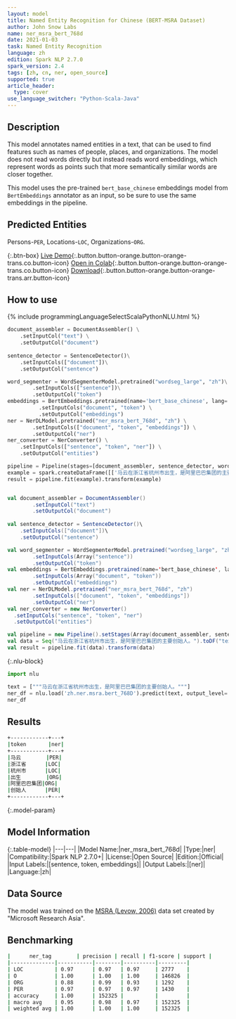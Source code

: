 ```yaml
---
layout: model
title: Named Entity Recognition for Chinese (BERT-MSRA Dataset)
author: John Snow Labs
name: ner_msra_bert_768d
date: 2021-01-03
task: Named Entity Recognition
language: zh
edition: Spark NLP 2.7.0
spark_version: 2.4
tags: [zh, cn, ner, open_source]
supported: true
article_header:
  type: cover
use_language_switcher: "Python-Scala-Java"
---
```


## Description

This model annotates named entities in a text, that can be used to find features such as names of people, places, and organizations. The model does not read words directly but instead reads word embeddings, which represent words as points such that more semantically similar words are closer together.

This model uses the pre-trained `bert_base_chinese` embeddings model from `BertEmbeddings` annotator as an input, so be sure to use the same embeddings in the pipeline.

## Predicted Entities

Persons-`PER`, Locations-`LOC`, Organizations-`ORG`.

{:.btn-box}
[Live Demo](https://demo.johnsnowlabs.com/public/NER_ZH/){:.button.button-orange.button-orange-trans.co.button-icon}
[Open in Colab](https://colab.research.google.com/github/JohnSnowLabs/spark-nlp-workshop/blob/master/tutorials/streamlit_notebooks/NER.ipynb){:.button.button-orange.button-orange-trans.co.button-icon}
[Download](https://s3.amazonaws.com/auxdata.johnsnowlabs.com/public/models/ner_msra_bert_768d_zh_2.7.0_2.4_1609703549977.zip){:.button.button-orange.button-orange-trans.arr.button-icon}

## How to use

<div class="tabs-box" markdown="1">
{% include programmingLanguageSelectScalaPythonNLU.html %}

```python
document_assembler = DocumentAssembler() \
    .setInputCol("text") \
    .setOutputCol("document")
    
sentence_detector = SentenceDetector()\
    .setInputCols(["document"])\
    .setOutputCol("sentence")

word_segmenter = WordSegmenterModel.pretrained("wordseg_large", "zh")\
        .setInputCols(["sentence"])\
        .setOutputCol("token")
embeddings = BertEmbeddings.pretrained(name='bert_base_chinese', lang='zh')\
          .setInputCols("document", "token") \
          .setOutputCol("embeddings")
ner = NerDLModel.pretrained("ner_msra_bert_768d", "zh") \
        .setInputCols(["document", "token", "embeddings"]) \
        .setOutputCol("ner")
ner_converter = NerConverter() \
    .setInputCols(["sentence", "token", "ner"]) \
    .setOutputCol("entities")

pipeline = Pipeline(stages=[document_assembler, sentence_detector, word_segmenter, embeddings, ner, ner_converter])
example = spark.createDataFrame([['马云在浙江省杭州市出生，是阿里巴巴集团的主要创始人。']], ["text"])
result = pipeline.fit(example).transform(example)
```
```scala

val document_assembler = DocumentAssembler()
        .setInputCol("text")
        .setOutputCol("document")
        
val sentence_detector = SentenceDetector()\
    .setInputCols(["document"])\
    .setOutputCol("sentence")

val word_segmenter = WordSegmenterModel.pretrained("wordseg_large", "zh")
        .setInputCols(Array("sentence"))
        .setOutputCol("token")
val embeddings = BertEmbeddings.pretrained(name='bert_base_chinese', lang='zh')
        .setInputCols(Array("document", "token"))
        .setOutputCol("embeddings")
val ner = NerDLModel.pretrained("ner_msra_bert_768d", "zh")
        .setInputCols(["document", "token", "embeddings"])
        .setOutputCol("ner")
val ner_converter = new NerConverter()
  .setInputCols("sentence", "token", "ner")
  .setOutputCol("entities")

val pipeline = new Pipeline().setStages(Array(document_assembler, sentence_detector, word_segmenter, embeddings, ner, ner_converter))
val data = Seq("马云在浙江省杭州市出生，是阿里巴巴集团的主要创始人。").toDF("text")
val result = pipeline.fit(data).transform(data)
```

{:.nlu-block}
```python
import nlu

text = ["""马云在浙江省杭州市出生，是阿里巴巴集团的主要创始人。"""]
ner_df = nlu.load('zh.ner.msra.bert_768D').predict(text, output_level='token')
ner_df
```

</div>

## Results

```bash
+------------+---+
|token       |ner|
+------------+---+
|马云        |PER|
|浙江省      |LOC|
|杭州市      |LOC|
|出生        |ORG|
|阿里巴巴集团|ORG|
|创始人      |PER|
+------------+---+
```

{:.model-param}
## Model Information

{:.table-model}
|---|---|
|Model Name:|ner_msra_bert_768d|
|Type:|ner|
|Compatibility:|Spark NLP 2.7.0+|
|License:|Open Source|
|Edition:|Official|
|Input Labels:|[sentence, token, embeddings]|
|Output Labels:|[ner]|
|Language:|zh|

## Data Source

The model was trained on the [MSRA (Levow, 2006)](https://www.aclweb.org/anthology/W06-0115/) data set created by "Microsoft Research Asia".

## Benchmarking

```bash
|      ner_tag        | precision | recall | f1-score | support |
|--------------|-----------|--------|----------|---------|
| LOC          | 0.97      | 0.97   | 0.97     | 2777    |
| O            | 1.00      | 1.00   | 1.00     | 146826  |
| ORG          | 0.88      | 0.99   | 0.93     | 1292    |
| PER          | 0.97      | 0.97   | 0.97     | 1430    |
| accuracy     | 1.00      | 152325 |          |         |
| macro avg    | 0.95      | 0.98   | 0.97     | 152325  |
| weighted avg | 1.00      | 1.00   | 1.00     | 152325  |
```
